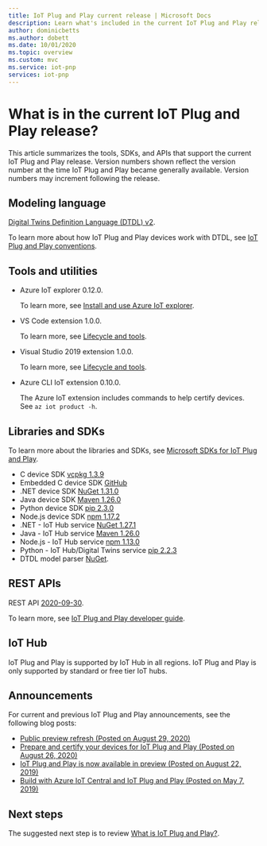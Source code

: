 ```yaml
---
title: IoT Plug and Play current release | Microsoft Docs
description: Learn what's included in the current IoT Plug and Play release.
author: dominicbetts
ms.author: dobett
ms.date: 10/01/2020
ms.topic: overview
ms.custom: mvc
ms.service: iot-pnp
services: iot-pnp
---
```


# What is in the current IoT Plug and Play release?

This article summarizes the tools, SDKs, and APIs that support the current IoT Plug and Play release. Version numbers shown reflect the version number at the time IoT Plug and Play became generally available. Version numbers may increment following the release.

## Modeling language

[Digital Twins Definition Language (DTDL) v2](https://github.com/Azure/opendigitaltwins-dtdl).

To learn more about how IoT Plug and Play devices work with DTDL, see [IoT Plug and Play conventions](concepts-convention.md).

## Tools and utilities

- Azure IoT explorer 0.12.0.

    To learn more, see [Install and use Azure IoT explorer](howto-use-iot-explorer.md).

- VS Code extension 1.0.0.

    To learn more, see [Lifecycle and tools](concepts-modeling-guide.md#lifecycle-and-tools).

- Visual Studio 2019 extension 1.0.0.

    To learn more, see [Lifecycle and tools](concepts-modeling-guide.md#lifecycle-and-tools).

- Azure CLI IoT extension 0.10.0.

    The Azure IoT extension includes commands to help certify devices. See `az iot product -h`.

## Libraries and SDKs

To learn more about the libraries and SDKs, see [Microsoft SDKs for IoT Plug and Play](libraries-sdks.md).

- C device SDK [vcpkg 1.3.9](https://github.com/Azure/azure-iot-sdk-c/blob/master/doc/setting_up_vcpkg.md)
- Embedded C device SDK [GitHub](https://github.com/Azure/azure-sdk-for-c/)
- .NET device SDK [NuGet 1.31.0](https://www.nuget.org/packages/Microsoft.Azure.Devices.Client)
- Java device SDK [Maven 1.26.0](https://mvnrepository.com/artifact/com.microsoft.azure.sdk.iot/iot-device-client)
- Python device SDK [pip 2.3.0](https://pypi.org/project/azure-iot-device/)
- Node.js device SDK [npm 1.17.2](https://www.npmjs.com/package/azure-iot-device)
- .NET - IoT Hub service [NuGet 1.27.1](https://www.nuget.org/packages/Microsoft.Azure.Devices )
- Java - IoT Hub service [Maven 1.26.0](https://mvnrepository.com/artifact/com.microsoft.azure.sdk.iot/iot-service-client/1.26.0)
- Node.js - IoT Hub service [npm 1.13.0](https://www.npmjs.com/package/azure-iothub)
- Python - IoT Hub/Digital Twins service [pip 2.2.3](https://pypi.org/project/azure-iot-hub)
- DTDL model parser [NuGet](https://www.nuget.org/packages/Microsoft.Azure.DigitalTwins.Parser).

## REST APIs

REST API [2020-09-30](/rest/api/iothub).

To learn more, see [IoT Plug and Play developer guide](concepts-developer-guide-service.md).

## IoT Hub

IoT Plug and Play is supported by IoT Hub in all regions. IoT Plug and Play is only supported by standard or free tier IoT hubs.

## Announcements

For current and previous IoT Plug and Play announcements, see the following blog posts:

- [Public preview refresh (Posted on August 29, 2020)](https://techcommunity.microsoft.com/t5/internet-of-things/add-quot-plug-and-play-quot-to-your-iot-solutions/ba-p/1548531)
- [Prepare and certify your devices for IoT Plug and Play (Posted on August 26, 2020)](https://azure.microsoft.com/blog/prepare-and-certify-your-devices-for-iot-plug-and-play/)
- [IoT Plug and Play is now available in preview (Posted on August 22, 2019)](https://azure.microsoft.com/blog/iot-plug-and-play-is-now-available-in-preview/)
- [Build with Azure IoT Central and IoT Plug and Play (Posted on May 7, 2019)](https://azure.microsoft.com/blog/build-with-azure-iot-central-and-iot-plug-and-play/)

## Next steps

The suggested next step is to review [What is IoT Plug and Play?](overview-iot-plug-and-play.md).